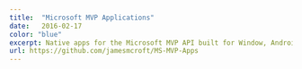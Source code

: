 ```yaml
---
title:  "Microsoft MVP Applications"
date:   2016-02-17
color: "blue"
excerpt: Native apps for the Microsoft MVP API built for Window, Android and iOS devices.
url: https://github.com/jamesmcroft/MS-MVP-Apps
---
```

